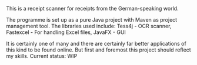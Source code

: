 This is a receipt scanner for receipts from the German-speaking world.

The programme is set up as a pure Java project with Maven as project management tool. 
The libraries used include: 
Tess4j - OCR scanner,
Fastexcel - For handling Excel files,
JavaFX - GUI

It is certainly one of many and there are certainly far better applications of this kind to be found online.
But first and foremost this project should reflect my skills. Current status: WIP
